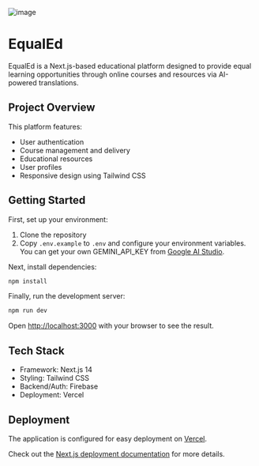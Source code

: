 ![image](https://github.com/user-attachments/assets/14f068a9-7fd7-4b4e-8ca1-894391cb33d0)

# EqualEd

EqualEd is a Next.js-based educational platform designed to provide equal learning opportunities through online courses and resources via AI-powered translations.

## Project Overview

This platform features:
- User authentication
- Course management and delivery
- Educational resources
- User profiles
- Responsive design using Tailwind CSS

## Getting Started

First, set up your environment:
1. Clone the repository
2. Copy `.env.example` to `.env` and configure your environment variables. You can get your own GEMINI_API_KEY from [Google AI Studio](https://aistudio.google.com/apikey).

Next, install dependencies:
```bash
npm install
```

Finally, run the development server:
```bash
npm run dev
```

Open [http://localhost:3000](http://localhost:3000) with your browser to see the result.

## Tech Stack

- Framework: Next.js 14
- Styling: Tailwind CSS
- Backend/Auth: Firebase
- Deployment: Vercel

## Deployment

The application is configured for easy deployment on [Vercel](https://vercel.com/new).

Check out the [Next.js deployment documentation](https://nextjs.org/docs/deployment) for more details.
